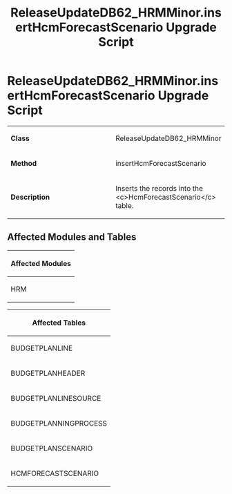 ﻿---
title: ReleaseUpdateDB62_HRMMinor.insertHcmForecastScenario Upgrade Script
TOCTitle: ReleaseUpdateDB62_HRMMinor.insertHcmForecastScenario Upgrade Script
ms:assetid: f876a88b-7071-2635-ba84-2a52c8bcf3c5
ms:mtpsurl: https://msdn.microsoft.com/en-us/library/Dn702835(v=AX.60)
ms:contentKeyID: 65236290
ms.date: 05/18/2015
mtps_version: v=AX.60
---

# ReleaseUpdateDB62\_HRMMinor.insertHcmForecastScenario Upgrade Script 


<table>
<colgroup>
<col style="width: 50%" />
<col style="width: 50%" />
</colgroup>
<tbody>
<tr class="odd">
<td><p><strong>Class</strong></p></td>
<td><p>ReleaseUpdateDB62_HRMMinor</p></td>
</tr>
<tr class="even">
<td><p><strong>Method</strong></p></td>
<td><p>insertHcmForecastScenario</p></td>
</tr>
<tr class="odd">
<td><p><strong>Description</strong></p></td>
<td><p>Inserts the records into the &lt;c&gt;HcmForecastScenario&lt;/c&gt; table.</p></td>
</tr>
</tbody>
</table>


## Affected Modules and Tables

<table>
<colgroup>
<col style="width: 100%" />
</colgroup>
<thead>
<tr class="header">
<th><p>Affected Modules</p></th>
</tr>
</thead>
<tbody>
<tr class="odd">
<td><p>HRM</p></td>
</tr>
</tbody>
</table>


<table>
<colgroup>
<col style="width: 100%" />
</colgroup>
<thead>
<tr class="header">
<th><p>Affected Tables</p></th>
</tr>
</thead>
<tbody>
<tr class="odd">
<td><p>BUDGETPLANLINE</p></td>
</tr>
<tr class="even">
<td><p>BUDGETPLANHEADER</p></td>
</tr>
<tr class="odd">
<td><p>BUDGETPLANLINESOURCE</p></td>
</tr>
<tr class="even">
<td><p>BUDGETPLANNINGPROCESS</p></td>
</tr>
<tr class="odd">
<td><p>BUDGETPLANSCENARIO</p></td>
</tr>
<tr class="even">
<td><p>HCMFORECASTSCENARIO</p></td>
</tr>
</tbody>
</table>

  



